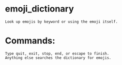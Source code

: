 # emoji_dictionary
    Look up emojis by keyword or using the emoji itself.

# Commands:
    Type quit, exit, stop, end, or escape to finish.
    Anything else searches the dictionary for emojis.
